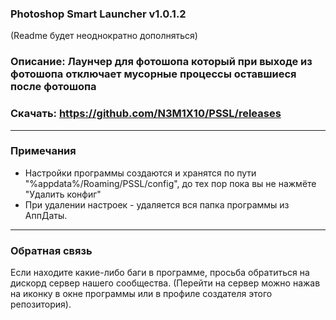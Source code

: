 ### Photoshop Smart Launcher v1.0.1.2
(Readme будет неоднократно дополняться)

### Описание: Лаунчер для фотошопа который при выходе из фотошопа отключает мусорные процессы оставшиеся после фотошопа

### Скачать: https://github.com/N3M1X10/PSSL/releases

-----------------------
### Примечания
- Настройки программы создаются и хранятся по пути "%appdata%/Roaming/PSSL/config", до тех пор пока вы не нажмёте "Удалить конфиг"
- При удалении настроек - удаляется вся папка программы из АппДаты.

-----------------------
### Обратная связь
Если находите какие-либо баги в программе, просьба обратиться на дискорд сервер нашего сообщества.
(Перейти на сервер можно нажав на иконку в окне программы или в профиле создателя этого репозитория).
